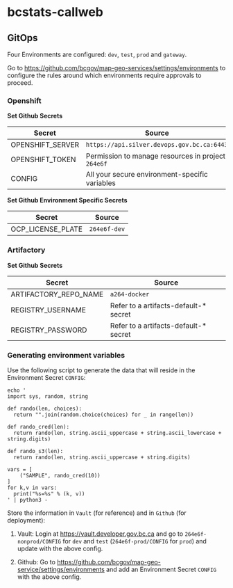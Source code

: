 # bcstats-callweb

## GitOps

Four Environments are configured: `dev`, `test`, `prod` and `gateway`.

Go to https://github.com/bcgov/map-geo-services/settings/environments to configure the rules around which environments require approvals to proceed.

### Openshift

**Set Github Secrets**

| Secret           | Source                                             |
| ---------------- | -------------------------------------------------- |
| OPENSHIFT_SERVER | `https://api.silver.devops.gov.bc.ca:6443`         |
| OPENSHIFT_TOKEN  | Permission to manage resources in project `264e6f` |
| CONFIG           | All your secure environment-specific variables     |

**Set Github Environment Specific Secrets**

| Secret            | Source       |
| ----------------- | ------------ |
| OCP_LICENSE_PLATE | `264e6f-dev` |

### Artifactory

**Set Github Secrets**

| Secret                | Source                                 |
| --------------------- | -------------------------------------- |
| ARTIFACTORY_REPO_NAME | `a264-docker`                          |
| REGISTRY_USERNAME     | Refer to a artifacts-default-\* secret |
| REGISTRY_PASSWORD     | Refer to a artifacts-default-\* secret |

### Generating environment variables

Use the following script to generate the data that will reside in the Environment Secret `CONFIG`:

```
echo '
import sys, random, string

def rando(len, choices):
  return "".join(random.choice(choices) for _ in range(len))

def rando_cred(len):
  return rando(len, string.ascii_uppercase + string.ascii_lowercase + string.digits)

def rando_s3(len):
  return rando(len, string.ascii_uppercase + string.digits)

vars = [
    ("SAMPLE", rando_cred(10))
]
for k,v in vars:
  print("%s=%s" % (k, v))
' | python3 -
```

Store the information in `Vault` (for reference) and in `Github` (for deployment):

1. Vault: Login at https://vault.developer.gov.bc.ca and go to `264e6f-nonprod/CONFIG` for `dev` and `test` (`264e6f-prod/CONFIG` for `prod`) and update with the above config.

2. Github: Go to https://github.com/bcgov/map-geo-service/settings/environments and add an Environment Secret `CONFIG` with the above config.
